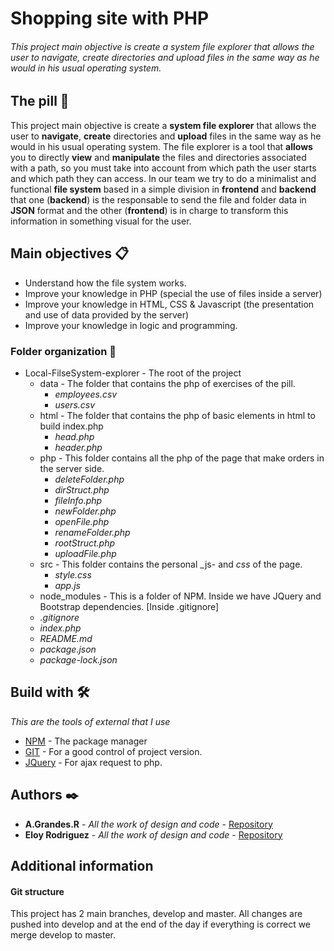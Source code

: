 # Shopping site with PHP
###### This project main objective is create a system file explorer that allows the user to navigate, create directories and upload files in the same way as he would in his usual operating system.

## The pill 🚀
This project main objective is create a **system file explorer** that allows the user to **navigate**, **create** directories and **upload** files in the same way as he would in his usual operating system.
The file explorer is a tool that **allows** you to directly **view** and **manipulate** the files and directories associated with a path, so you must take into account from which path the user starts and which path they can access.
In our team we try to do a minimalist and functional **file system** based in a simple division in **frontend** and **backend** that one (**backend**) is the responsable to send the file and folder data in **JSON** format and the other (**frontend**) is in charge to transform this information in something visual for the user.


## Main objectives 📋
* Understand how the file system works.
* Improve your knowledge in PHP (special the use of files inside a server)
* Improve your knowledge in HTML, CSS & Javascript (the presentation and use of data provided by the server)
* Improve your knowledge in logic and programming.


### Folder organization 📂
- Local-FilseSystem-explorer - The root of the project
    - data - The folder that contains the php of exercises of the pill.
        - _employees.csv_
        - _users.csv_
    - html - The folder that contains the php of basic elements in html to build index.php
        - _head.php_
        - _header.php_
    - php - This folder contains all the php of the page that make orders in the server side.
        - _deleteFolder.php_
        - _dirStruct.php_
        - _fileInfo.php_
        - _newFolder.php_
        - _openFile.php_
        - _renameFolder.php_
        - _rootStruct.php_
        - _uploadFile.php_
    - src - This folder contains the personal _js- and _css_ of the page.
        - _style.css_
        - _app.js_
    - node_modules - This is a folder of NPM. Inside we have JQuery and Bootstrap dependencies. [Inside .gitignore]
    - _.gitignore_
    - _index.php_
    - _README.md_
    - _package.json_
    - _package-lock.json_

## Build with 🛠️

_This are the tools of external that I use_

* [NPM](https://www.npmjs.com/) - The package manager
* [GIT](https://git-scm.com/) - For a good control of project version.
* [JQuery](https://jquery.com/) - For ajax request to php.


## Authors ✒️
* **A.Grandes.R** - *All the work of design and code* - [Repository](https://code.assemblerschool.com/albert-grandes/)
* **Eloy Rodriguez** - *All the work of design and code* - [Repository](https://code.assemblerschool.com/eloy-rodriguez/)



## Additional information
#### Git structure
This project has 2 main branches, develop and master. All changes are pushed into develop and at the end of the day if everything is correct we merge develop to master.